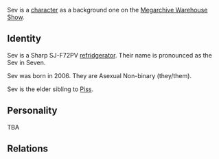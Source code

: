 Sev is a [character](Characters.md) as a background one on the [Megarchive Warehouse Show](Megarchive%20Warehouse%20Show.md).
## Identity

Sev is a Sharp SJ-F72PV [refridgerator](Refridgerators.md). Their name is pronounced as the Sev in Seven.

Sev was born in 2006. They are Asexual Non-binary (they/them).

Sev is the elder sibling to [Piss](Piss.md).

## Personality
TBA

## Relations